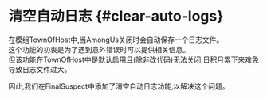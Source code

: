 # 清空自动日志 {#clear-auto-logs}

在模组TownOfHost中,当AmongUs关闭时会自动保存一个日志文件。\
这个功能的初衷是为了遇到意外错误时可以提供相关信息。\
但该功能在TownOfHost中是默认启用且(除非改代码)无法关闭,日积月累下来难免导致日志文件过大。

因此,我们在FinalSuspect中添加了清空自动日志功能,以解决这个问题。
